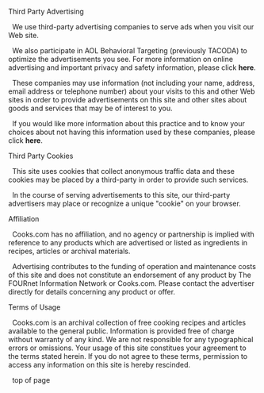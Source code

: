Third Party Advertising

  We use third-party advertising companies to serve ads when you visit our Web site.

  We also participate in AOL Behavioral Targeting (previously TACODA) to optimize the advertisements you see. For more information on online advertising and important privacy and safety information, please click **here**.

  These companies may use information (not including your name, address, email address or telephone number) about your visits to this and other Web sites in order to provide advertisements on this site and other sites about goods and services that may be of interest to you.

  If you would like more information about this practice and to know your choices about not having this information used by these companies, please click **here**.

Third Party Cookies

  This site uses cookies that collect anonymous traffic data and these cookies may be placed by a third-party in order to provide such services.

  In the course of serving advertisements to this site, our third-party advertisers may place or recognize a unique "cookie" on your browser.

Affiliation

  Cooks.com has no affiliation, and no agency or partnership is implied with reference to any products which are advertised or listed as ingredients in recipes, articles or archival materials.

  Advertising contributes to the funding of operation and maintenance costs of this site and does not constitute an endorsement of any product by The FOURnet Information Network or Cooks.com. Please contact the advertiser directly for details concerning any product or offer.

Terms of Usage

  Cooks.com is an archival collection of free cooking recipes and articles available to the general public. Information is provided free of charge without warranty of any kind. We are not responsible for any typographical errors or omissions. Your usage of this site constitues your agreement to the terms stated herein. If you do not agree to these terms, permission to access any information on this site is hereby rescinded.

  
  top of page